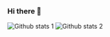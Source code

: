 ### Hi there 👋

![Github stats 1](https://github-readme-stats.vercel.app/api?username=mmkaratokus&show_icons=true&theme=gradient) 
![Github stats 2](https://github-readme-stats.vercel.app/api?username=mmkaratokus&show_icons=true&theme=radical)
